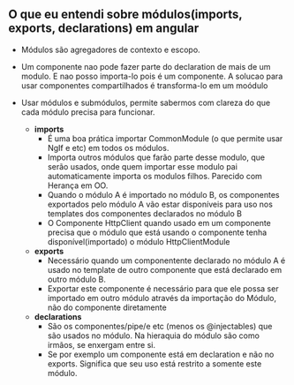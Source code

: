 
## O que eu entendi sobre módulos(imports, exports, declarations) em angular

- Módulos são agregadores de contexto e escopo.
- Um componente nao pode fazer parte do declaration de mais de um modulo. E nao posso importa-lo pois é um componente. A solucao para usar componentes compartilhados é transforma-lo em um moódulo

- Usar módulos e submódulos, permite sabermos com clareza do que cada módulo precisa para funcionar.
  - **imports**
    - É uma boa prática importar CommonModule (o que permite usar NgIf e etc) em todos os módulos.
    - Importa outros módulos que farão parte desse modulo, que serão usados, onde quem importar esse modulo pai automaticamente importa os modulos filhos. Parecido com Herança em OO.
    - Quando o módulo A é importado no módulo B, os componentes exportados pelo módulo A vão estar disponíveis para uso nos templates dos componentes declarados no módulo B
    - O Componente HttpClient quando usado em um componente precisa que o módulo que está usando o componente tenha disponível(importado) o módulo HttpClientModule
  - **exports**
    - Necessário quando um componentente declarado no módulo A é usado no template de outro componente que está declarado em outro módulo B.
    - Exportar este componente é necessário para que ele possa ser importado em outro módulo através da importação do Módulo, não do componente diretamente
  - **declarations**
    - São os componentes/pipe/e etc (menos os @injectables) que são usados no módulo. Na hieraquia do módulo são como irmãos, se enxergam entre si.
    - Se por exemplo um componente está em declaration e não no exports. Significa que seu uso está restrito a somente este módulo.
